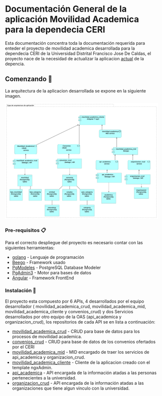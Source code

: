 # Documentación General de la aplicación Movilidad Academica para la dependecia CERI


Esta documentación concentra toda la documentación requerida para enteder el proyecto de movilidad academica desarrollada para la dependecia CERI de la Universidad Distrital Francisco Jose De Caldas, el proyecto nace de la necesidad de actualizar la aplicacion [actual](https://ceri.udistrital.edu.co/plataforma-de-apoyo) de la depencia. 

## Comenzando 🚀
La arquitectura de la aplicacion desarrollada se expone en la siguiente imagen.

![](ArquitecturaCERI.png)


### Pre-requisitos 📋

Para el correcto despliegue del proyecto es necesario contar con las siguientes herramientas:

* [golang](https://golang.org/) - Lenguaje de programación 
* [Beego](https://beego.me/) - Framework  usado
* [PgModeles](https://pgmodeler.io/) - PostgreSQL Database Modeler
* [PgAdmin3](https://www.pgadmin.org/) - Motor para bases de datos
* [Angular](https://angular.io/) - Framework FrontEnd

### Instalación 🔧

El proyecto esta compuesto por 6 APIs, 4 desarrollados por el equipo desarrollador ( movilidad_academica_crud,  movilidad_academica_mid, movilidad_academica_cliente y convenios_crud) y dos Servicios desarrollados por otro equipo de la OAS (api_academica y organizacion_crud), los repositorios de cada API se en lista a continuación:

* [movilidad_academica_crud](https://github.com/udistrital/movilidad_academica_crud) - CRUD para  base de datos para los procesos de movilidad academica.
* [convenios_crud](https://github.com/udistrital/convenios_crud) - CRUD para base de datos de los convenios ofertados por el CERI
* [movilidad_academica_mid](https://github.com/udistrital/movilidad_academica_mid) - MID encargado de traer los servicios de api_academica y organizacion_crud.
* [movilidad_academica_cliente](https://github.com/udistrital/movilidad_academica_cliente) - Cliente de la aplicacion creado con el template ngxAdmin.
* [api_academica](https://github.com/udistrital/api_academica) - API encargada de la información atadas a las personas pertenecientes a la universidad.
* [organizacion_crud](https://github.com/udistrital/organizacion_crud) - API encargada de la información atadas a las organizaciones que tiene algun vinculo con la universidad.

